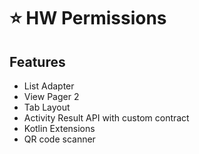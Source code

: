 # :star: HW Permissions

## Features
* List Adapter
* View Pager 2
* Tab Layout
* Activity Result API with custom contract 
* Kotlin Extensions
* QR code scanner
